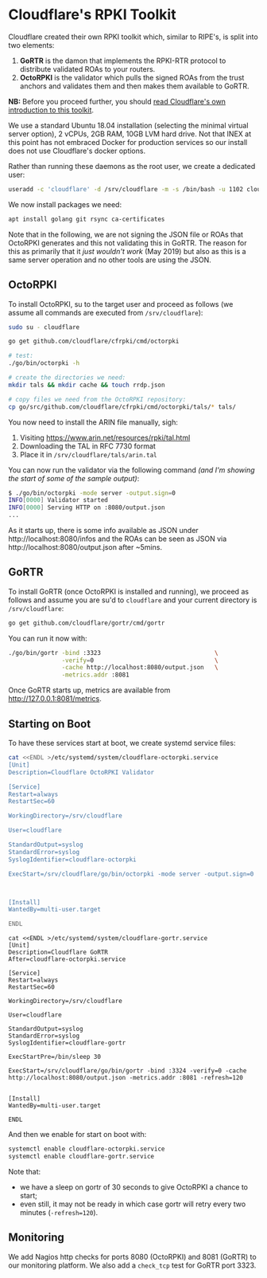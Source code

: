 
# Cloudflare's RPKI Toolkit

Cloudflare created their own RPKI toolkit which, similar to RIPE's, is split into two elements:

1. **GoRTR** is the damon that implements the RPKI-RTR protocol to distribute validated ROAs to your routers.
2. **OctoRPKI** is the validator which pulls the signed ROAs from the trust anchors and validates them and then makes them available to GoRTR.

**NB:** Before you proceed further, you should [read Cloudflare's own introduction to this toolkit](https://blog.cloudflare.com/cloudflares-rpki-toolkit/).

We use a standard Ubuntu 18.04 installation (selecting the minimal virtual server option), 2 vCPUs, 2GB RAM, 10GB LVM hard drive. Not that INEX at this point has not embraced Docker for production services so our install does not use Cloudflare's docker options.

Rather than running these daemons as the root user, we create a dedicated user:

```sh
useradd -c 'cloudflare' -d /srv/cloudflare -m -s /bin/bash -u 1102 cloudflare
```

We now install packages we need:

```sh
apt install golang git rsync ca-certificates
```

Note that in the following, we are not signing the JSON file or ROAs that OctoRPKI generates and this not validating this in GoRTR. The reason for this as primarily that it *just wouldn't work* (May 2019) but also as this is a same server operation and no other tools are using the JSON.

## OctoRPKI

To install OctoRPKI, su to the target user and proceed as follows (we assume all  commands are executed from `/srv/cloudflare`):

```sh
sudo su - cloudflare

go get github.com/cloudflare/cfrpki/cmd/octorpki

# test:
./go/bin/octorpki -h

# create the directories we need:
mkdir tals && mkdir cache && touch rrdp.json

# copy files we need from the OctoRPKI repository:
cp go/src/github.com/cloudflare/cfrpki/cmd/octorpki/tals/* tals/
```

You now need to install the ARIN file manually, sigh:

1. Visiting https://www.arin.net/resources/rpki/tal.html
2. Downloading the TAL in RFC 7730 format
3. Place it in `/srv/cloudflare/tals/arin.tal`


You can now run the validator via the following command *(and I'm showing the start of some of the sample output)*:

```sh
$ ./go/bin/octorpki -mode server -output.sign=0
INFO[0000] Validator started
INFO[0000] Serving HTTP on :8080/output.json
...
```

As it starts up, there is some info available as JSON under http://localhost:8080/infos and the ROAs can be seen as JSON via http://localhost:8080/output.json after ~5mins.



## GoRTR

To install GoRTR (once OctoRPKI is installed and running), we proceed as follows and assume you are su'd to `cloudflare` and your current directory is `/srv/cloudflare`:

```sh
go get github.com/cloudflare/gortr/cmd/gortr
```

You can run it now with:

```sh
./go/bin/gortr -bind :3323                                \
               -verify=0                                  \
               -cache http://localhost:8080/output.json   \
               -metrics.addr :8081
```

Once GoRTR starts up, metrics are available from http://127.0.0.1:8081/metrics.

## Starting on Boot

To have these services start at boot, we create systemd service files:


```sh
cat <<ENDL >/etc/systemd/system/cloudflare-octorpki.service
[Unit]
Description=Cloudflare OctoRPKI Validator

[Service]
Restart=always
RestartSec=60

WorkingDirectory=/srv/cloudflare

User=cloudflare

StandardOutput=syslog
StandardError=syslog
SyslogIdentifier=cloudflare-octorpki

ExecStart=/srv/cloudflare/go/bin/octorpki -mode server -output.sign=0



[Install]
WantedBy=multi-user.target

ENDL
```

```
cat <<ENDL >/etc/systemd/system/cloudflare-gortr.service
[Unit]
Description=Cloudflare GoRTR
After=cloudflare-octorpki.service

[Service]
Restart=always
RestartSec=60

WorkingDirectory=/srv/cloudflare

User=cloudflare

StandardOutput=syslog
StandardError=syslog
SyslogIdentifier=cloudflare-gortr

ExecStartPre=/bin/sleep 30

ExecStart=/srv/cloudflare/go/bin/gortr -bind :3324 -verify=0 -cache http://localhost:8080/output.json -metrics.addr :8081 -refresh=120


[Install]
WantedBy=multi-user.target

ENDL
```

And then we enable for start on boot with:

```sh
systemctl enable cloudflare-octorpki.service
systemctl enable cloudflare-gortr.service
```

Note that:

* we have a sleep on gortr of 30 seconds to give OctoRPKI a chance to start;
* even still, it may not be ready in which case gortr will retry every two minutes (`-refresh=120`).

## Monitoring

We add Nagios http checks for ports 8080 (OctoRPKI) and 8081 (GoRTR) to our monitoring platform. We also add a `check_tcp` test for GoRTR port 3323.
